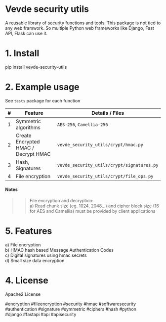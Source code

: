 # Vevde security utils
A reusable library of security functions and tools. This package is not tied to any web framwork. So multiple 
Python web frameworks like Django, Fast API, Flask can use it.

# 1. Install
pip install vevde-security-utils

# 2. Example usage
See `tests` package for each function  

| # | Feature                              | Details / Files                               |  
|---|--------------------------------------|-----------------------------------------------|  
| 1 | Symmetric algorithms                 | `AES-256`, `Camellia-256`                     |
| 2 | Create Encrypted HMAC / Decrypt HMAC | `vevde_security_utils/crypt/hmac.py`          |
| 3 | Hash, Signatures                     | `vevde_security_utils/crypt/signatures.py`    |
| 4 | File encryption                      | `vevde_security_utils/crypt/file_ops.py`      |

#### Notes
>> File encryption and decryption:  
> a) Read chunk size (eg. 1024, 2048...) and cipher block size (16 for AES and Camellia) must be provided by client applications

# 5. Features
a) File encryption  
b) HMAC hash based Message Authentication Codes  
c) Digital signatures using hmac secrets  
d) Small size data encryption

# 4. License
Apache2 License

#encryption #fileencryption #security #hmac #softwaresecurity #authentication #signature #symmetric #ciphers #hash #python  
#django #fastapi #api #apisecurity
